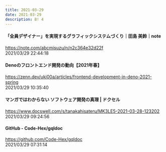 ```yaml
---
title: 2021-03-29
date: 2021-03-29
description: B! 4
---
```


#### 「全員デザイナー」を実現するグラフィックシステムづくり｜田島 美鈴｜note
https://note.com/abcmisuzu/n/n2c364e32d22f<br>
2021/03/29 22:44:18<br>


#### Denoのフロントエンド開発の動向【2021年春】
https://zenn.dev/uki00a/articles/frontend-development-in-deno-2021-spring<br>
2021/03/29 10:35:40<br>


#### マンガではわからない ソフトウェア開発の真理 | ドクセル
https://www.docswell.com/s/tanakahisateru/MK3LE5-2021-03-28-123202<br>
2021/03/29 09:24:56<br>


#### GitHub - Code-Hex/gqldoc
https://github.com/Code-Hex/gqldoc<br>
2021/03/29 07:31:14<br>


